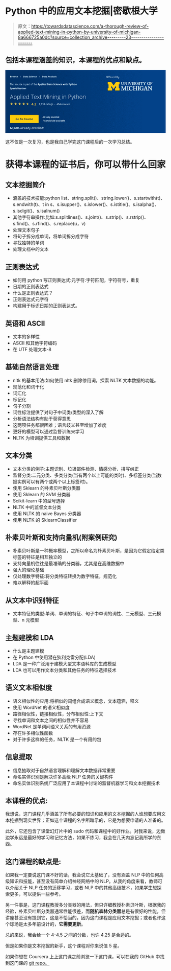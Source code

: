 # Python 中的应用文本挖掘|密歇根大学

> 原文：<https://towardsdatascience.com/a-thorough-review-of-applied-text-mining-in-python-by-university-of-michigan-8a666725a0dc?source=collection_archive---------23----------------------->

## 包括本课程涵盖的知识，本课程的优点和缺点。

![](img/9703c02516f9373d44237743fafed487.png)

这不仅是一次复习，也是我自己学完这门课程后的一次学习总结。

# 获得本课程的证书后，你可以带什么回家

## 文本挖掘简介

*   涵盖的技术技能:python list、string.split()、string.lower()、s.startwith(t)、s.endwith(t)、t in s、s.isupper()、s.islower()、s.istitle()、s.isalpha()、s.isdigit()、s.isalnum()
*   其他字符串操作:比如:s.splitlines()、s.joint()、s.strip()、s.rstrip()、s.find()、s.rfind()、s.replace(u，v)
*   处理文本句子
*   将句子拆分成单词，将单词拆分成字符
*   寻找独特的单词
*   处理文档中的文本

## 正则表达式

*   如何用 python 写正则表达式:元字符:字符匹配，字符符号，重复
*   日期的正则表达式
*   什么是正则表达式？
*   正则表达式元字符
*   构建用于标识日期的正则表达式。

## 英语和 ASCII

*   文本的多样性
*   ASCII 和其他字符编码
*   在 UTF 处理文本-8

## 基础自然语言处理

*   nltk 的基本用法:如何使用 nltk 删除停用词，探索 NLTK 文本数据的功能。
*   规范化和词干化
*   词汇化
*   标记化
*   句子分割
*   词性标注提供了对句子中词类/类型的深入了解
*   分析语法结构有助于获得意思
*   这两项任务都很困难；语言歧义甚至增加了难度
*   更好的模型可以通过监督训练来学习
*   NLTK 为培训提供工具和数据

## 文本分类

*   文本分类的例子:主题识别、垃圾邮件检测、情感分析、拼写纠正
*   监督分类:二元分类、多类分类(当有两个以上可能的类时)、多标签分类(当数据实例可以有两个或两个以上标签时)。
*   使用 Sklearn 的朴素贝叶斯分类器
*   使用 Sklearn 的 SVM 分类器
*   Scikit-learn 中的型号选择
*   NLTK 中的监督文本分类
*   使用 NLTK 的 naive Bayes 分类器
*   使用 NLTK 的 SklearnClassifier

## 朴素贝叶斯和支持向量机(附案例研究)

*   朴素贝叶斯是一种概率模型，之所以命名为朴素贝叶斯，是因为它假定给定类标签的特征是相互独立的
*   支持向量机往往是最准确的分类器，尤其是在高维数据中
*   强大的理论基础
*   仅处理数字特征:将分类特征转换为数字特征，规范化
*   难以解释的超平面

## 从文本中识别特征

*   文本特征的类型:单词、单词的特征、句子中单词的词性、二元模型、三元模型、n 元模型

## 主题建模和 LDA

*   什么是主题建模
*   在 Python 中使用潜在狄利克雷分配(LDA)
*   LDA 是一种广泛用于建模大型文本语料库的生成模型
*   LDA 也可以用作文本分类和其他任务的特征选择技术

## 语义文本相似度

*   语义相似性的应用:将相似的词组合成语义概念，文本蕴涵，释义
*   使用 WordNet 的语义相似度
*   路径相似性，链接相似性，分布相似性:上下文
*   寻找单词和文本之间的相似性并不容易
*   WordNet 是单词间语义关系的有用资源
*   存在许多相似性函数
*   对于许多这样的任务，NLTK 是一个有用的包

## 信息提取

*   信息抽取对于自然语言理解和理解文本数据非常重要
*   命名实体识别是解决许多高级 NLP 任务的关键构件
*   命名实体识别系统广泛应用了本课程中讨论的监督机器学习和文本挖掘技术

## 本课程的优点:

我想说，这门课程几乎涵盖了所有必要的知识和应用的文本挖掘的人谁想要应用文本挖掘到现实世界；正如这个课程的名字所暗示的，它是为想要申请的人准备的。

此外，它还包含了课堂幻灯片中的 sudo 代码和课程中的好作业。对我来说，边做边学永远是最好的学习和记忆方法，如果不练习，我会在几天内忘记我所学的东西。

## 这门课程的缺点是:

如果我一定要说这门课不好的话，我会说它太基础了，没有涵盖 NLP 中的任何高级知识和技能，甚至没有简单介绍神经网络中的 NLP。从我的角度来看，教师可以介绍关于 NLP 任务的迁移学习，或者 NLP 中的其他高级技术，如果学生想探索更多，可以提供一些参考。

另一件事是，这门课程教授多分类器的用法，但只详细教授朴素贝叶斯，根据我的经验，朴素贝叶斯分类器通常性能很差，而**随机森林分类器**总是有很好的性能，但讲座甚至没有提到它，这是不恰当的，因为这门课程是应用文本挖掘；或者也许这个球场是太多年前设计的，**它需要更新**。

总的来说，我会给一个 4-4.5 之间的分数，也许 4.25 是合适的。

但是如果你是文本挖掘的新手，这个课程对你来说值 5 星。

如果你想在 Coursera 上上这门课之前浏览一下这门课，可以在我的 GitHub 中找到这门课的 [git repo。](https://github.com/lipengyuan1994/Data-Science-Learning-Repository)